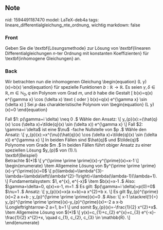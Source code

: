 ## Note
nid: 1594491187470
model: LaTeX-deb4a
tags: lineare_differentialgleichung_nte_ordnung, wichtig
markdown: false

### Front
Geben Sie die \textbf{Lösungsmethode} zur Lösung von \textbf{linearen Differentialgleichungen $n$-ter Ordnung mit konstanten Koeffizienten} für \textbf{inhomogene Gleichungen} an.

### Back
Wir betrachten nun die inhomogenen Gleichung \begin{equation} (L
y)(x)=b(x) \end{equation} für spezielle Funktionen $b: \mathbb{R}
\rightarrow \mathbb{R}$. Es seien $\gamma, \delta \in \mathbb{R}, m
\in \mathbb{N}_{0}, q$ ein Polynom vom Grad $m,$ und $b$ habe die
Gestalt \[ b(x)=q(x) e^{\gamma x} \cos (\delta x) \text { oder }
b(x)=q(x) e^{\gamma x} \sin (\delta x) \] Sei $p$ das
charakteristische Polynom von \begin{equation} (L y)(x)=0
\end{equation}
<div>
  Fall $1: p(\gamma+i \delta) \neq 0 .$ Wähle den Ansatz: \[
  y_{p}(x):=(\hat{q}(x) \cos (\delta x)+\tilde{q}(x) \sin (\delta
  x)) e^{\gamma x} \] Fall $2: \gamma+i \delta$ ist eine $\nu$
  -fache Nullstelle von $p .$ Wähle den Ansatz: \[
  y_{p}(x):=x^{\nu}(\hat{q}(x) \cos (\delta x)+\tilde{q}(x) \sin
  (\delta x)) e^{\gamma x} \] In beiden Fällen sind $\hat{q}$ und
  $\tilde{q}$ Polynome vom Grade $m .$ In beiden Fällen führt
  obiger Ansatz zu einer speziellen Lösung $y_{p}$ von (1).\\
</div>
<div>
  \textbf{Beispiel}
</div>
<div>
  Betrachte $(*)$ \[ y^{\prime \prime \prime}(x)-y^{\prime}(x)=x-1
  \]
</div>
<div>
  \begin{enumerate} \item Allgemeine Lösung von $y^{\prime \prime
  \prime}(x)-y^{\prime}(x)=0$ \[
  p(\lambda)=\lambda^{3}-\lambda=\lambda\left(\lambda^{2}-1\right)=\lambda(\lambda-1)(\lambda+1).
  \] Fundamentalsystem: $1, e^{x}, e^{-x}$ \item $b(x)=x-1 .$ Also:
  $\gamma=\delta=0, q(x)=x-1, m=1 .$ Es gilt: $p(\gamma+i
  \delta)=p(0)=0$ $\nu=1 .$ Ansatz: \[ y_{p}(x)=x(a x+b)=a x^{2}+b
  x. \] Es gilt $y_{p}^{\prime}(x)=2 a x+b ; y_{p}^{\prime \prime
  \prime}(x)=0 .$ Also: \[ x-1 \stackrel{!}{=} y_{p}^{\prime \prime
  \prime}(x)-y_{p}^{\prime}(x)=-2 a x-b \Longleftrightarrow-2 a=1,
  b=1 \] und somit $y_{p}(x)=-\frac{1}{2} x^{2}+x$. \item
  Allgemeine Lösung von $(*)$ \[ y(x)=c_{1}+c_{2} e^{x}+c_{3}
  e^{-x}-\frac{1}{2} x^{2}+x, \quad c_{1}, c_{2}, c_{3} \in
  \mathbb{R}. \]
</div>
<div>
  \end{enumerate}
</div>
